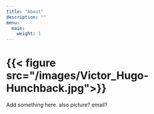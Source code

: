 ```yaml
---
title: "About"
description: ""
menu:
  main:
    weight: 1
---
```

# {{< figure src="/images/Victor_Hugo-Hunchback.jpg">}}

Add something here. also picture? email?
